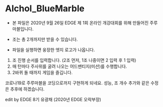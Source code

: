 # Alchol_BlueMarble

- 본 파일은 2020년 9월 26일 EDGE 제 1회 온라인 개강대회를 위해 만들어진 주루마블입니다.
- 조는 총 2개까지만 받을 수 있습니다.

- 파일을 실행하면 웅장한 엣지 로고가 나옵니다.
1. 조 진행 순서를 입력합니다. (2조 먼저, 1조 나중이면 2 입력 후 1 입력)
2. 매 턴마다 주사위를 굴려 나오는 어드밴티지(미션)를 수행합니다.
3. 2바퀴 돌 때까지 게임을 즐깁니다.

코로나19로 주루마블을 코딩으로까지 구현하게 되네요.
성능, 조 개수 추가와 같은 수정은 추후에 하겠습니다.

edit by EDGE 8기 유광채 (2020년 EDGE 오락부장)
